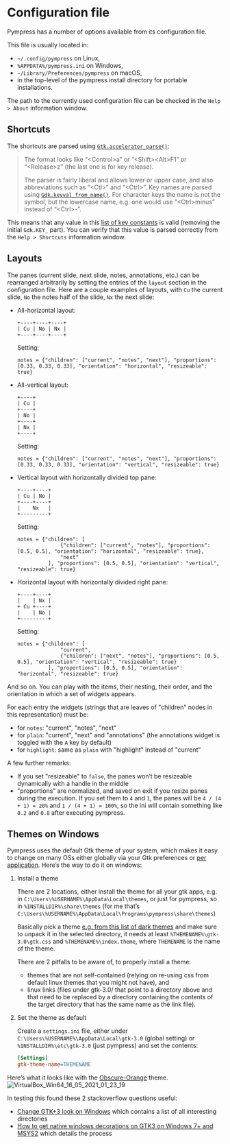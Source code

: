 # Configuration file

Pympress has a number of options available from its configuration file.

This file is usually located in:
- `~/.config/pympress` on Linux,
- `%APPDATA%/pympress.ini` on Windows,
- `~/Library/Preferences/pympress` on macOS,
- in the top-level of the pympress install directory for portable installations.

The path to the currently used configuration file can be checked in the `Help > About` information window.

## Shortcuts

The shortcuts are parsed using [`Gtk.accelerator_parse()`](https://lazka.github.io/pgi-docs/#Gtk-3.0/functions.html#Gtk.accelerator_parse):

> The format looks like “\<Control\>a” or “\<Shift>\<Alt\>F1” or “\<Release\>z” (the last one is for key release).
>
> The parser is fairly liberal and allows lower or upper case, and also abbreviations such as “\<Ctl\>” and “\<Ctrl\>”. Key names are parsed using [`Gdk.keyval_from_name()`](https://lazka.github.io/pgi-docs/#Gdk-3.0/functions.html#Gdk.keyval_from_name). For character keys the name is not the symbol, but the lowercase name, e.g. one would use “\<Ctrl\>minus” instead of “\<Ctrl\>-”.

This means that any value in this [list of key constants](https://lazka.github.io/pgi-docs/#Gdk-3.0/constants.html#Gdk.KEY_0) is valid (removing the initial `Gdk.KEY_` part). You can verify that this value is parsed correctly from the `Help > Shortcuts` information window.

## Layouts

The panes (current slide, next slide, notes, annotations, etc.) can be rearranged arbitrarily by setting the entries of the `layout` section in the configuration file.
 Here are a couple examples of layouts, with `Cu` the current slide, `No` the notes half of the slide, `Nx` the next slide:

- All-horizontal layout:

      +----+----+----+
      | Cu | No | Nx |
      +----+----+----+

  Setting:

      notes = {"children": ["current", "notes", "next"], "proportions": [0.33, 0.33, 0.33], "orientation": "horizontal", "resizeable": true}

- All-vertical layout:

      +----+
      | Cu |
      +----+
      | No |
      +----+
      | Nx |
      +----+

  Setting:

      notes = {"children": ["current", "notes", "next"], "proportions": [0.33, 0.33, 0.33], "orientation": "vertical", "resizeable": true}

- Vertical layout with horizontally divided top pane:

      +----+----+
      | Cu | No |
      +----+----+
      |    Nx   |
      +---------+

  Setting:

      notes = {"children": [
					{"children": ["current", "notes"], "proportions": [0.5, 0.5], "orientation": "horizontal", "resizeable": true},
					"next"
				], "proportions": [0.5, 0.5], "orientation": "vertical", "resizeable": true}


- Horizontal layout with horizontally divided right pane:

      +----+----+
      |    | Nx |
      + Cu +----+
      |    | No |
      +---------+

  Setting:

      notes = {"children": [
					"current",
					{"children": ["next", "notes"], "proportions": [0.5, 0.5], "orientation": "vertical", "resizeable": true}
				], "proportions": [0.5, 0.5], "orientation": "horizontal", "resizeable": true}

And so on. You can play with the items, their nesting, their order, and the orientation in which a set of widgets appears.

For each entry the widgets (strings that are leaves of "children" nodes in this representation) must be:

- for `notes`: "current", "notes", "next"
- for `plain`: "current", "next" and "annotations" (the annotations widget is toggled with the `A` key by default)
- for `highlight`: same as `plain` with "highlight" instead of "current"

A few further remarks:

-  If you set "resizeable" to `false`, the panes won’t be resizeable dynamically with a handle in the middle
- "proportions" are normalized, and saved on exit if you resize panes during the execution. If you set them to `4` and `1`, the panes will be `4 / (4 + 1) = 20%` and `1 / (4 + 1) = 100%`, so the ini will contain something like `0.2` and `0.8` after executing pympress.

## Themes on Windows

Pympress uses the default Gtk theme of your system, which makes it easy to change on many OSs either globally via your Gtk preferences or [per application](https://www.linuxuprising.com/2019/10/how-to-use-different-gtk-3-theme-for.html).
Here’s the way to do it on windows:

1. Install a theme

    There are 2 locations, either install the theme for all your gtk apps, e.g. in `C:\Users\%USERNAME%\AppData\Local\themes`, or just for pympress, so in `%INSTALLDIR%\share\themes` (for me that’s `C:\Users\%USERNAME%\AppData\Local\Programs\pympress\share\themes`)

    Basically pick a theme [e.g. from this list of dark themes](https://www.gnome-look.org/browse/cat/135/ord/rating/?tag=dark) and make sure to unpack it in the selected directory, it needs at least `%THEMENAME%\gtk-3.0\gtk.css` and `%THEMENAME%\index.theme`, where `THEMENAME` is the name of the theme.

    There are 2 pitfalls to be aware of, to properly install a theme:
    - themes that are not self-contained (relying on re-using css from default linux themes that you might not have), and
    - linux links (files under gtk-3.0/ that point to a directory above and that need to be replaced by a directory containing the contents of the target directory that has the same name as the link file).

2. Set the theme as default

    Create a `settings.ini` file, either under `C:\Users\%USERNAME%\AppData\Local\gtk-3.0` (global setting) or `%INSTALLDIR%\etc\gtk-3.0` (just pympress) and set the contents:

    ```ini
    [Settings]
    gtk-theme-name=THEMENAME
    ```

Here’s what it looks like with the [Obscure-Orange](https://www.gnome-look.org/p/1254680/) theme.
![VirtualBox_Win64_16_05_2021_01_23_19](https://user-images.githubusercontent.com/6126377/118380851-70d3d080-b5e5-11eb-97ac-65961f343a2d.png)

In testing this  found these 2 stackoverflow questions useful:
- [Change GTK+3 look on Windows](https://stackoverflow.com/a/39041558/1387346) which contains a list of all interesting directories
- [How to get native windows decorations on GTK3 on Windows 7+ and MSYS2](https://stackoverflow.com/a/37060369/1387346) which details the process
